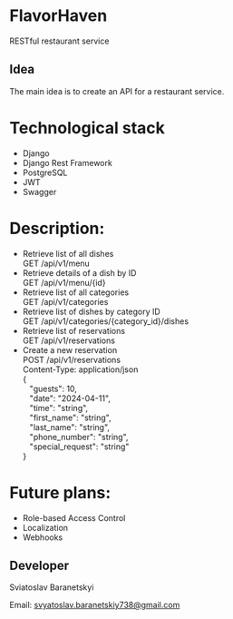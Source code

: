 # FlavorHaven
RESTful restaurant service
## Idea
The main idea is to create an API for a restaurant service.
# Technological stack
- Django
- Django Rest Framework
- PostgreSQL
- JWT
- Swagger
# Description:
- Retrieve list of all dishes<br>
GET /api/v1/menu<br>
- Retrieve details of a dish by ID<br>
GET /api/v1/menu/{id}<br>
- Retrieve list of all categories<br>
GET /api/v1/categories<br>
- Retrieve list of dishes by category ID<br>
GET /api/v1/categories/{category_id}/dishes<br>
- Retrieve list of reservations<br>
GET /api/v1/reservations<br>
- Create a new reservation<br>
POST /api/v1/reservations<br>
Content-Type: application/json<br>
{<br>
&nbsp;&nbsp;&nbsp;"guests": 10,<br>
&nbsp;&nbsp;&nbsp;"date": "2024-04-11",<br>
&nbsp;&nbsp;&nbsp;"time": "string",<br>
&nbsp;&nbsp;&nbsp;"first_name": "string",<br>
&nbsp;&nbsp;&nbsp;"last_name": "string",<br>
&nbsp;&nbsp;&nbsp;"phone_number": "string",<br>
&nbsp;&nbsp;&nbsp;"special_request": "string"<br>
}
# Future plans:
- Role-based Access Control
- Localization
- Webhooks
## Developer
Sviatoslav Baranetskyi

Email: svyatoslav.baranetskiy738@gmail.com
